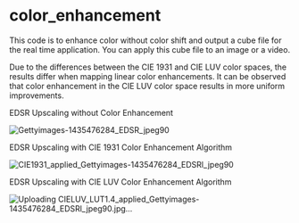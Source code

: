 # color_enhancement

This code is to enhance color without color shift and output a cube file for the real time application.
You can apply this cube file to an image or a video.

Due to the differences between the CIE 1931 and CIE LUV color spaces, the results differ when mapping linear color enhancements. It can be observed that color enhancement in the CIE LUV color space results in more uniform improvements.

EDSR Upscaling without Color Enhancement


![Gettyimages-1435476284_EDSR_jpeg90](https://github.com/user-attachments/assets/7f2aecdc-dbde-41de-a3a9-79d3e57b7d9c)

EDSR Upscaling with CIE 1931 Color Enhancement Algorithm

![CIE1931_applied_Gettyimages-1435476284_EDSRl_jpeg90](https://github.com/user-attachments/assets/cb0114a1-f2ad-4905-8d55-90e6f8b392a3)

EDSR Upscaling with CIE LUV Color Enhancement Algorithm


![Uploading CIELUV_LUT1.4_applied_Gettyimages-1435476284_EDSRl_jpeg90.jpg…]()
